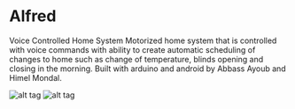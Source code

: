 # Alfred
Voice Controlled Home System
Motorized home system that is controlled with voice commands with ability to create automatic scheduling of changes to home such as change of temperature, blinds opening and closing in the morning.
Built with arduino and android by Abbass Ayoub and Himel Mondal.

![alt tag](https://raw.github.com/G-mel/Alfred/master/Images/1.jpg)
![alt tag](https://raw.github.com/G-mel/Alfred/master/Images/2.jpg)
